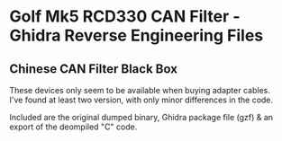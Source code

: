 # Golf Mk5 RCD330 CAN Filter - Ghidra Reverse Engineering Files #
## Chinese CAN Filter Black Box ##

These devices only seem to be available when buying adapter cables.<BR>
I've found at least two version, with only minor differences in the code.

Included are the original dumped binary, Ghidra package file (gzf) & an export of the deompiled "C" code.
